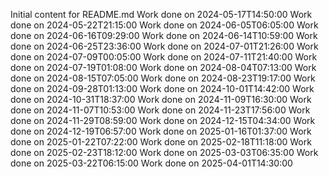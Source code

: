 Initial content for README.md
Work done on 2024-05-17T14:50:00
Work done on 2024-05-22T21:15:00
Work done on 2024-06-05T06:05:00
Work done on 2024-06-16T09:29:00
Work done on 2024-06-14T10:59:00
Work done on 2024-06-25T23:36:00
Work done on 2024-07-01T21:26:00
Work done on 2024-07-09T00:05:00
Work done on 2024-07-11T21:40:00
Work done on 2024-07-19T01:08:00
Work done on 2024-08-04T07:13:00
Work done on 2024-08-15T07:05:00
Work done on 2024-08-23T19:17:00
Work done on 2024-09-28T01:13:00
Work done on 2024-10-01T14:42:00
Work done on 2024-10-31T18:37:00
Work done on 2024-11-09T16:30:00
Work done on 2024-11-07T10:53:00
Work done on 2024-11-23T17:56:00
Work done on 2024-11-29T08:59:00
Work done on 2024-12-15T04:34:00
Work done on 2024-12-19T06:57:00
Work done on 2025-01-16T01:37:00
Work done on 2025-01-22T07:22:00
Work done on 2025-02-18T11:18:00
Work done on 2025-02-23T18:12:00
Work done on 2025-03-03T06:35:00
Work done on 2025-03-22T06:15:00
Work done on 2025-04-01T14:30:00
